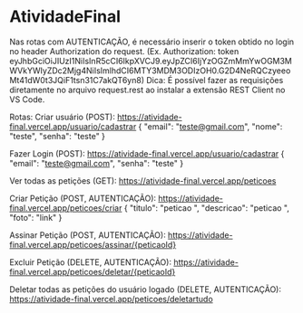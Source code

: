 # AtividadeFinal
Nas rotas com AUTENTICAÇÃO, é necessário inserir o token obtido no login no header Authorization do request. (Ex. Authorization: token eyJhbGciOiJIUzI1NiIsInR5cCI6IkpXVCJ9.eyJpZCI6IjYzOGZmMmYwOGM3MWVkYWIyZDc2Mjg4NiIsImlhdCI6MTY3MDM3ODIzOH0.G2D4NeRQCzyeeoMt41dW0t3JQiF1tsn31C7akQT6yn8)
Dica: É possível fazer as requisições diretamente no arquivo request.rest ao instalar a extensão REST Client no VS Code.

Rotas:
Criar usuário (POST):
  https://atividade-final.vercel.app/usuario/cadastrar
  {
  "email": "teste@gmail.com",
  "nome": "teste",
  "senha": "teste"
  }
  
 Fazer Login (POST):
  https://atividade-final.vercel.app/usuario/cadastrar
  {
  "email": "teste@gmail.com",
  "senha": "teste"
  }
 
 Ver todas as petições (GET):
  https://atividade-final.vercel.app/peticoes
  
 Criar Petição (POST, AUTENTICAÇÃO):
  https://atividade-final.vercel.app/peticoes/criar
  {
  "titulo": "peticao ",
  "descricao": "peticao ",
  "foto": "link"
  }
  
 Assinar Petição (POST, AUTENTICAÇÃO):
  https://atividade-final.vercel.app/peticoes/assinar/{peticaoId}
  
 Excluir Petição (DELETE, AUTENTICAÇÃO):
  https://atividade-final.vercel.app/peticoes/deletar/{peticaoId}
  
 Deletar todas as petições do usuário logado (DELETE, AUTENTICAÇÃO):
  https://atividade-final.vercel.app/peticoes/deletartudo
